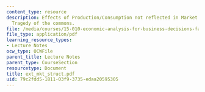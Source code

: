 ```yaml
---
content_type: resource
description: Effects of Production/Consumption not reflected in Market Transactions,
  Tragedy of the commons.
file: /media/courses/15-010-economic-analysis-for-business-decisions-fall-2004/79c2fdd5181103f93735edaa20595305_ext_mkt_struct.pdf
file_type: application/pdf
learning_resource_types:
- Lecture Notes
ocw_type: OCWFile
parent_title: Lecture Notes
parent_type: CourseSection
resourcetype: Document
title: ext_mkt_struct.pdf
uid: 79c2fdd5-1811-03f9-3735-edaa20595305
---
```

